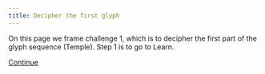```yaml
---
title: Decipher the first glyph
---
```


On this page we frame challenge 1, which is to decipher the first part of the glyph sequence (Temple). Step 1 is to go to Learn.

[Continue](../)
